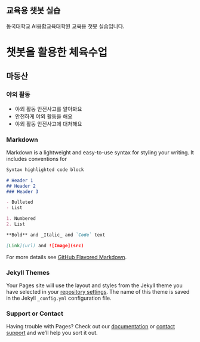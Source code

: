 ## 교육용 챗봇 실습

동국대학교 AI융합교육대학원 교육용 챗봇 실습입니다.

# 챗봇을 활용한 체육수업

## 마동산

### 야외 활동

- 야외 활동 안전사고를 알아봐요
- 안전하게 야외 활동을 해요
- 야외 활동 안전사고에 대처해요

### Markdown

Markdown is a lightweight and easy-to-use syntax for styling your writing. It includes conventions for

```markdown
Syntax highlighted code block

# Header 1
## Header 2
### Header 3

- Bulleted
- List

1. Numbered
2. List

**Bold** and _Italic_ and `Code` text

[Link](url) and ![Image](src)
```

For more details see [GitHub Flavored Markdown](https://guides.github.com/features/mastering-markdown/).

### Jekyll Themes

Your Pages site will use the layout and styles from the Jekyll theme you have selected in your [repository settings](https://github.com/joeyongjun/ps-1/settings/pages). The name of this theme is saved in the Jekyll `_config.yml` configuration file.

### Support or Contact

Having trouble with Pages? Check out our [documentation](https://docs.github.com/categories/github-pages-basics/) or [contact support](https://support.github.com/contact) and we’ll help you sort it out.
